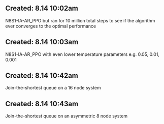 ## Created: 8.14 10:02am
N8S1-IA-AR_PPO but ran for 10 million total steps to see if the algorithm ever converges to the optimal performance

## Created: 8.14 10:03am
N8S1-IA-AR_PPO with even lower temperature parameters e.g. 0.05, 0.01, 0.001

## Created: 8.14 10:42am
Join-the-shortest queue on a 16 node system

## Created: 8.14 10:43am
Join-the-shortest queue on an asymmetric 8 node system